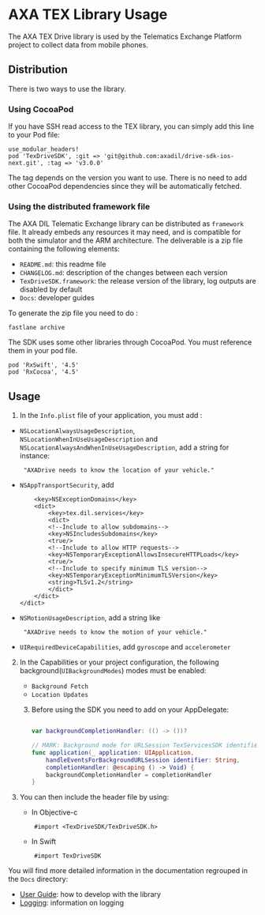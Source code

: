 # AXA TEX Library Usage

The AXA TEX Drive library is used by the Telematics Exchange Platform project to
collect data from mobile phones.

## Distribution

There is two ways to use the library.

### Using CocoaPod

If you have SSH read access to the TEX library, you can simply add this line to your Pod file:
    
    use_modular_headers!
    pod 'TexDriveSDK', :git => 'git@github.com:axadil/drive-sdk-ios-next.git', :tag => 'v3.0.0'

The tag depends on the version you want to use. There is no need to add other
CocoaPod dependencies since they will be automatically fetched.

### Using the distributed framework file

The AXA DIL Telematic Exchange library can be distributed as `framework` file.
It already embeds any resources it may need, and is compatible for both the
simulator and the ARM architecture. The deliverable is a zip file containing the
following elements:

- `README.md`: this readme file
- `CHANGELOG.md`: description of the changes between each version
- `TexDriveSDK.framework`: the release version of the library, log outputs are disabled by default
- `Docs`: developer guides

To generate the zip file you need to do :
```
fastlane archive
```

The SDK uses some other libraries through CocoaPod. You must reference them in
your pod file.

```
pod 'RxSwift', '4.5'
pod 'RxCocoa', '4.5'
```

## Usage

1. In the `Info.plist` file of your application, you must add :
-  `NSLocationAlwaysUsageDescription`, `NSLocationWhenInUseUsageDescription` and `NSLocationAlwaysAndWhenInUseUsageDescription`, add a string for instance:

        "AXADrive needs to know the location of your vehicle."
 - `NSAppTransportSecurity`, add

    ```<dict>
        <key>NSExceptionDomains</key>
        <dict>
            <key>tex.dil.services</key>
            <dict>
            <!--Include to allow subdomains-->
            <key>NSIncludesSubdomains</key>
            <true/>
            <!--Include to allow HTTP requests-->
            <key>NSTemporaryExceptionAllowsInsecureHTTPLoads</key>
            <true/>
            <!--Include to specify minimum TLS version-->
            <key>NSTemporaryExceptionMinimumTLSVersion</key>
            <string>TLSv1.2</string>
            </dict>
        </dict>
    </dict>
 
 - `NSMotionUsageDescription`, add a string like 
 
        "AXADrive needs to know the motion of your vehicle."
 - `UIRequiredDeviceCapabilities`, add   `gyroscope` and `accelerometer`

2. In the Capabilities or your project configuration, the following background(`UIBackgroundModes`) modes must be enabled:
    - `Background Fetch`
    - `Location Updates`
    3. Before using the SDK you need to add on your AppDelegate:
    
        ```Swift
        
        var backgroundCompletionHandler: (() -> ())?
        
        // MARK: Background mode for URLSession TexServicesSDK identifier: "TexSession"
        func application(_ application: UIApplication,
            handleEventsForBackgroundURLSession identifier: String,
            completionHandler: @escaping () -> Void) {
            backgroundCompletionHandler = completionHandler
        }

4. You can then include the header file by using:

    - In Objective-c
    ```
        #import <TexDriveSDK/TexDriveSDK.h>
    ```
    - In Swift
    ```
        #import TexDriveSDK
   ```
You will find more detailed information in the documentation regrouped in the `Docs` directory:

- [User Guide](./Docs/user-guide.md): how to develop with the library
- [Logging](./Docs/logging.md): information on logging
